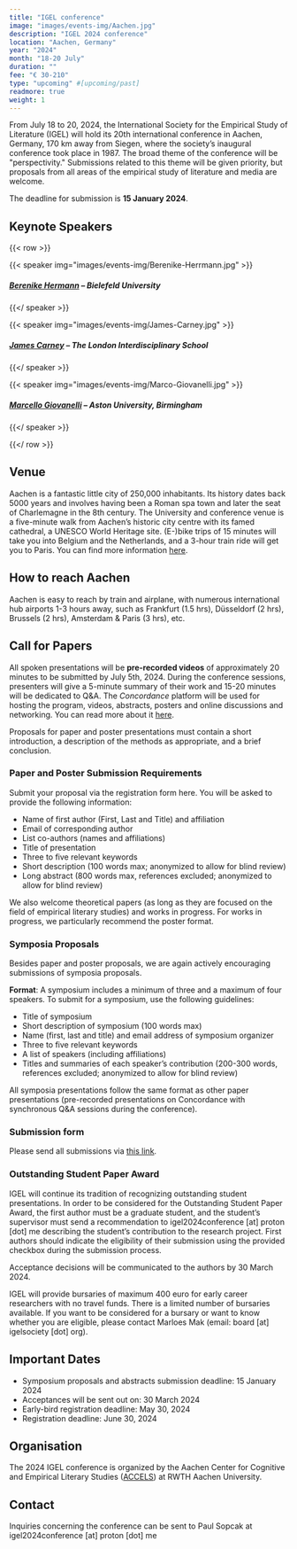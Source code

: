 ```yaml
---
title: "IGEL conference"
image: "images/events-img/Aachen.jpg"
description: "IGEL 2024 conference"
location: "Aachen, Germany"
year: "2024"
month: "18-20 July"
duration: ""
fee: "€ 30-210"
type: "upcoming" #[upcoming/past]
readmore: true
weight: 1
---
```


From July 18 to 20, 2024, the International Society for the Empirical Study of Literature (IGEL) will hold its 20th international conference in Aachen, Germany, 170 km away from Siegen, where the society’s inaugural conference took place in 1987. The broad theme of the conference will be "perspectivity." Submissions related to this theme will be given priority, but proposals from all areas of the empirical study of literature and media are welcome.  

The deadline for submission is **15 January 2024**.

## Keynote Speakers

{{< row >}}

{{< speaker img="images/events-img/Berenike-Herrmann.jpg" >}}
##### [Berenike Hermann](https://www.uni-bielefeld.de/fakultaeten/linguistik-literaturwissenschaft/personen/berenike-herrmann/) – Bielefeld University

{{</ speaker >}}

{{< speaker img="images/events-img/James-Carney.jpg" >}}
##### [James Carney](https://texturejc.github.io/carney_profile/) – The London Interdisciplinary School

{{</ speaker >}}

{{< speaker img="images/events-img/Marco-Giovanelli.jpg" >}}
##### [Marcello Giovanelli](https://research.aston.ac.uk/en/persons/marcello-giovanelli) – Aston University, Birmingham

{{</ speaker >}}

{{</ row >}}

## Venue

Aachen is a fantastic little city of 250,000 inhabitants. Its history dates back 5000 years and involves having been a Roman spa town and later the seat of Charlemagne in the 8th century. The University and conference venue is a five-minute walk from Aachen’s historic city centre with its famed cathedral, a UNESCO World Heritage site. (E-)bike trips of 15 minutes will take you into Belgium and the Netherlands, and a 3-hour train ride will get you to Paris. You can find more information [here](https://www.aachen-tourismus.de/en/). 

## How to reach Aachen

Aachen is easy to reach by train and airplane, with numerous international hub airports 1-3 hours away, such as Frankfurt (1.5 hrs), Düsseldorf (2 hrs), Brussels (2 hrs), Amsterdam & Paris (3 hrs), etc.

## Call for Papers

All spoken presentations will be **pre-recorded videos** of approximately 20 minutes to be submitted by July 5th, 2024. During the conference sessions, presenters will give a 5-minute summary of their work and 15-20 minutes will be dedicated to Q&A. The *Concordance* platform will be used for hosting the program, videos, abstracts, posters and online discussions and networking. You can read more about it [here](https://igelsociety.org/concordance/). 

Proposals for paper and poster presentations must contain a short introduction, a description of the methods as appropriate, and a brief conclusion. 

### Paper and Poster Submission Requirements

Submit your proposal via the registration form here. You will be asked to provide the following information: 
- Name of first author (First, Last and Title) and affiliation 
- Email of corresponding author 
- List co-authors (names and affiliations) 
- Title of presentation 
- Three to five relevant keywords 
- Short description (100 words max; anonymized to allow for blind review)
- Long abstract (800 words max, references excluded; anonymized to allow for blind review) 

We also welcome theoretical papers (as long as they are focused on the field of empirical literary studies) and works in progress. For works in progress, we particularly recommend the poster format. 

### Symposia Proposals

Besides paper and poster proposals, we are again actively encouraging submissions of symposia proposals.

**Format**: A symposium includes a minimum of three and a maximum of four speakers. To submit for a symposium, use the following guidelines: 
- Title of symposium 
- Short description of symposium (100 words max)
- Name (first, last and title) and email address of symposium organizer
- Three to five relevant keywords
- A list of speakers (including affiliations)
- Titles and summaries of each speaker’s contribution (200-300 words, references excluded; anonymized to allow for blind review)

All symposia presentations follow the same format as other paper presentations (pre-recorded presentations on Concordance with synchronous Q&A sessions during the conference). 

### Submission form

Please send all submissions via [this link](https://forms.gle/eWry8de3i4j2LiFr8).

### Outstanding Student Paper Award

IGEL will continue its tradition of recognizing outstanding student presentations. In order to be considered for the Outstanding Student Paper Award, the first author must be a graduate student, and the student’s supervisor must send a recommendation to igel2024conference [at] proton [dot] me describing the student’s contribution to the research project. First authors should indicate the eligibility of their submission using the provided checkbox during the submission process. 

Acceptance decisions will be communicated to the authors by 30 March 2024.

IGEL will provide bursaries of maximum 400 euro for early career researchers with no travel funds. There is a limited number of bursaries available. If you want to be considered for a bursary or want to know whether you are eligible, please contact Marloes Mak (email: board [at] igelsociety [dot] org).

## Important Dates

- Symposium proposals and abstracts submission deadline: 15 January 2024 
- Acceptances will be sent out on: 30 March 2024 
- Early-bird registration deadline: May 30, 2024
- Registration deadline: June 30, 2024

## Organisation

The 2024 IGEL conference is organized by the Aachen Center for Cognitive and Empirical Literary Studies ([ACCELS](https://www.accels.rwth-aachen.de/cms/~cidrb/ACCELS/?lidx=1)) at RWTH Aachen University.

## Contact 

Inquiries concerning the conference can be sent to Paul Sopcak at igel2024conference [at] proton [dot] me 
